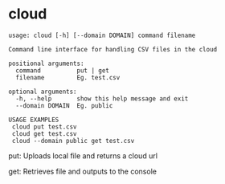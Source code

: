 # cloud

```
usage: cloud [-h] [--domain DOMAIN] command filename

Command line interface for handling CSV files in the cloud

positional arguments:
  command          put | get
  filename         Eg. test.csv

optional arguments:
  -h, --help       show this help message and exit
  --domain DOMAIN  Eg. public

USAGE EXAMPLES 
 cloud put test.csv 
 cloud get test.csv 
 cloud --domain public get test.csv
```


put: Uploads local file and returns a cloud url

get: Retrieves file and outputs to the console